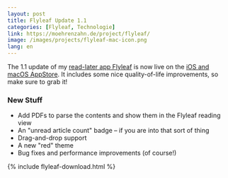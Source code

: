 ```yaml
---
layout: post
title: Flyleaf Update 1.1
categories: [Flyleaf, Technologie]
link: https://moehrenzahn.de/project/flyleaf/
image: /images/projects/flyleaf-mac-icon.png
lang: en
---
```


The 1.1 update of my [read-later app Flyleaf](/project/flyleaf/) is now live on the [iOS and macOS AppStore](https://apps.apple.com/app/flyleaf-read-later/id6475200381). It includes some nice quality-of-life improvements, so make sure to grab it!

### New Stuff

- Add PDFs to parse the contents and show them in the Flyleaf reading view
- An "unread article count" badge – if you are into that sort of thing
- Drag-and-drop support
- A new "red" theme
- Bug fixes and performance improvements (of course!)

{% include flyleaf-download.html %}